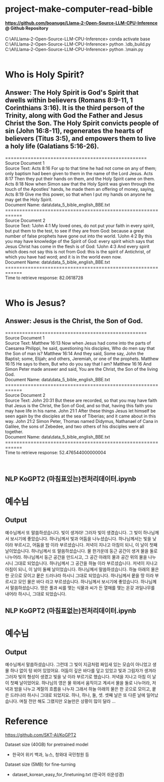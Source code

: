 # project-make-computer-read-bible

#### https://github.com/boanuge/Llama-2-Open-Source-LLM-CPU-Inference @ Github Repository <br>
C:\AI\Llama-2-Open-Source-LLM-CPU-Inference> conda activate base <br>
C:\AI\Llama-2-Open-Source-LLM-CPU-Inference> python .\db_build.py <br>
C:\AI\Llama-2-Open-Source-LLM-CPU-Inference> python .\main.py <br>
<br>
# Who is Holy Spirit?
## Answer: The Holy Spirit is God's Spirit that dwells within believers (Romans 8:9-11, 1 Corinthians 3:16). It is the third person of the Trinity, along with God the Father and Jesus Christ the Son. The Holy Spirit convicts people of sin (John 16:8-11), regenerates the hearts of believers (Titus 3:5), and empowers them to live a holy life (Galatians 5:16-26).
==================================================<br>
Source Document 1<br>
Source Text: Acts 8:16 For up to that time he had not come on any of them; only baptism had been given to them in the name of the Lord Jesus.
Acts 8:17 Then they put their hands on them, and the Holy Spirit came on them.
Acts 8:18 Now when Simon saw that the Holy Spirit was given through the touch of the Apostles' hands, he made them an offering of money, saying,
Acts 8:19 Give me this power, so that when I put my hands on anyone he may get the Holy Spirit.<br>
Document Name: data\data_5_bible_english_BBE.txt<br>
============================================================<br>
Source Document 2<br>
Source Text: 1John 4:1 My loved ones, do not put your faith in every spirit, but put them to the test, to see if they are from God: because a great number of false prophets have gone out into the world.
1John 4:2 By this you may have knowledge of the Spirit of God: every spirit which says that Jesus Christ has come in the flesh is of God:
1John 4:3 And every spirit which does not say this is not from God: this is the spirit of Antichrist, of which you have had word; and it is in the world even now.<br>
Document Name: data\data_5_bible_english_BBE.txt<br>
============================================================<br>
Time to retrieve response: 82.0618728<br>
<br>
# Who is Jesus?
## Answer: Jesus is the Christ, the Son of God.
==================================================<br>
Source Document 1 <br>
Source Text: Matthew 16:13 Now when Jesus had come into the parts of Caesarea Philippi, he said, questioning his disciples, Who do men say that the Son of man is?
Matthew 16:14 And they said, Some say, John the Baptist; some, Elijah; and others, Jeremiah, or one of the prophets.
Matthew 16:15 He says to them, But who do you say that I am?
Matthew 16:16 And Simon Peter made answer and said, You are the Christ, the Son of the living God. <br>
Document Name: data\data_5_bible_english_BBE.txt <br>
============================================================<br>
Source Document 2 <br>
Source Text: John 20:31 But these are recorded, so that you may have faith that Jesus is the Christ, the Son of God, and so that, having this faith you may have life in his name.
John 21:1 After these things Jesus let himself be seen again by the disciples at the sea of Tiberias; and it came about in this way.
John 21:2 Simon Peter, Thomas named Didymus, Nathanael of Cana in Galilee, the sons of Zebedee, and two others of his disciples were all together. <br>
Document Name: data\data_5_bible_english_BBE.txt <br>
============================================================<br>
Time to retrieve response: 52.476544000000004 <br>

<br>

## NLP KoGPT2 (마침표있는)전처리데이터.ipynb

# 예수님
## Output
예수님께서 또 말씀하셨습니다. 빛이 생겨라! 그러자 빛이 생겼습니다.
그 빛이 하나님께서 보시기에 좋았습니다. 하나님께서 빛과 어둠을 나누셨습니다.
하나님께서는 빛을 낮 이라 부르시고, 어둠을 밤 이라 부르셨습니다. 저녁이 지나고 아침이 되니, 이 날이 첫째 날이었습니다.
하나님께서 또 말씀하셨습니다. 물 한가운데 둥근 공간이 생겨 물을 둘로 나누어라.
하나님께서 둥근 공간을 만드시고, 그 공간 아래의 물과 공간 위의 물을 나누시니 그대로 되었습니다.
하나님께서 그 공간을 하늘 이라 부르셨습니다. 저녁이 지나고 아침이 되니, 이 날이 둘째 날이었습니다.
하나님께서 말씀하셨습니다. 하늘 아래의 물은 한 곳으로 모이고 뭍은 드러나라 하시니 그대로 되었습니다.
하나님께서 뭍을 땅 이라 부르시고 모인 물은 바다 라고 부르셨습니다. 하나님께서 보시기에 좋았습니다.
하나님께서 말씀하셨습니다. 땅은 풀과 씨를 맺는 식물과 씨가 든 열매를 맺는 온갖 과일나무를 내어라 하시니, 그대로 되었습니다.

## NLP KoGPT2 (마침표없는)전처리데이터.ipynb

# 예수님
## Output
예수님께서 말씀하셨습니다. 그런데 그 빛이 지금처럼 짜임새 있는 모습이 아니었고 생물 하나 없이 텅 비어 있었어요. 어둠이 깊은 바다를 덮고 있었고 빛과 그림자가 생겨라 그러자 빛의 형성이 생겼고 빛을 낮 이라 부르기로 했습니다. 저녁을 지나고 아침 이 날이 첫째 날이었어요. 하나님의 영은 물 위에서 움직이고 계셔서 물을 둘로 나누어라, 저녁과 밤을 나누고 계절의 흐름을 나누자 그래서 하늘 아래의 물은 한 곳으로 모이고, 뭍은 드러나라 하시니 그대로 되었지요. 하나, 하나, 둘, 셋. 셋째 날은 또 다른 날에 일어났습니다. 며칠 전만 해도 그랬지만 오늘만은 상황이 많이 달라 ...

# Reference
https://github.com/SKT-AI/KoGPT2

Dataset size (40GB) for pretrained model

- 한국어 위키 백과, 뉴스, 청와대 국민청원 등

Dataset size (5MB) for fine-turning

- dataset_korean_easy_for_finetuning.txt (한국어 쉬운성경)
